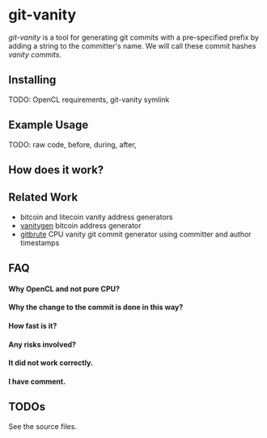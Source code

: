 git-vanity
==========

*git-vanity* is a tool for generating git commits with a pre-specified prefix
by adding a string to the committer's name.
We will call these commit hashes *vanity commits*.


Installing
----------

TODO: OpenCL requirements, git-vanity symlink


Example Usage
-------------

TODO: raw code, before, during, after,


How does it work?
-----------------


Related Work
------------
 - bitcoin and litecoin vanity address generators
 - [vanitygen](https://github.com/samr7/vanitygen) bitcoin address generator
 - [gitbrute](https://github.com/bradfitz/gitbrute/) CPU vanity git commit generator using committer and author timestamps


FAQ
----

#### Why OpenCL and not pure CPU?

#### Why the change to the commit is done in this way?

#### How fast is it?

#### Any risks involved?

#### It did not work correctly.

#### I have comment.


TODOs
-----
See the source files.
